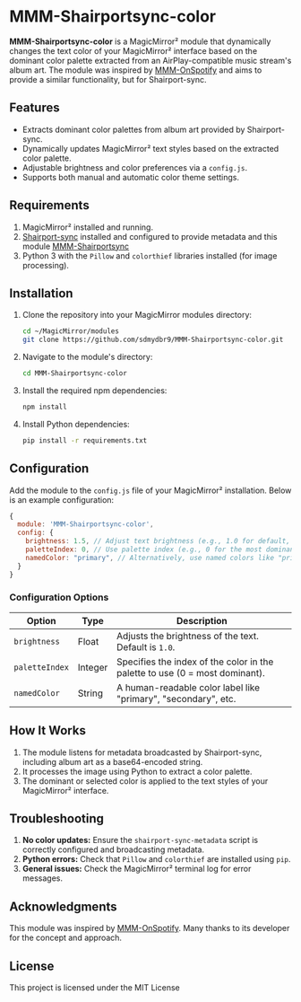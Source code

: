 # MMM-Shairportsync-color

**MMM-Shairportsync-color** is a MagicMirror² module that dynamically changes the text color of your MagicMirror² interface based on the dominant color palette extracted from an AirPlay-compatible music stream's album art. The module was inspired by [MMM-OnSpotify](https://github.com/Fabrizz/MMM-OnSpotify) and aims to provide a similar functionality, but for Shairport-sync.

## Features

- Extracts dominant color palettes from album art provided by Shairport-sync.
- Dynamically updates MagicMirror² text styles based on the extracted color palette.
- Adjustable brightness and color preferences via a `config.js`.
- Supports both manual and automatic color theme settings.

## Requirements

1. MagicMirror² installed and running.
2. [Shairport-sync](https://github.com/mikebrady/shairport-sync.git) installed and configured to provide metadata and this module [MMM-Shairportsync](https://github.com/sdmydbr9/MMM-ShairportMetadata.git)
3. Python 3 with the `Pillow` and `colorthief` libraries installed (for image processing).

## Installation

1. Clone the repository into your MagicMirror modules directory:
   ```bash
   cd ~/MagicMirror/modules
   git clone https://github.com/sdmydbr9/MMM-Shairportsync-color.git
   ```

2. Navigate to the module's directory:
   ```bash
   cd MMM-Shairportsync-color
   ```

3. Install the required npm dependencies:
   ```bash
   npm install
   ```

4. Install Python dependencies:
   ```bash
   pip install -r requirements.txt
   ```

## Configuration

Add the module to the `config.js` file of your MagicMirror² installation. Below is an example configuration:

```javascript
{
  module: 'MMM-Shairportsync-color',
  config: {
    brightness: 1.5, // Adjust text brightness (e.g., 1.0 for default, 1.5 for brighter)
    paletteIndex: 0, // Use palette index (e.g., 0 for the most dominant color)
    namedColor: "primary", // Alternatively, use named colors like "primary" or "accent"
  }
}
```

### Configuration Options

| Option         | Type    | Description                                                                 |
|----------------|---------|-----------------------------------------------------------------------------|
| `brightness`   | Float   | Adjusts the brightness of the text. Default is `1.0`.                       |
| `paletteIndex` | Integer | Specifies the index of the color in the palette to use (0 = most dominant). |
| `namedColor`   | String  | A human-readable color label like "primary", "secondary", etc.             |

## How It Works

1. The module listens for metadata broadcasted by Shairport-sync, including album art as a base64-encoded string.
2. It processes the image using Python to extract a color palette.
3. The dominant or selected color is applied to the text styles of your MagicMirror² interface.

## Troubleshooting

1. **No color updates:** Ensure the `shairport-sync-metadata` script is correctly configured and broadcasting metadata.
2. **Python errors:** Check that `Pillow` and `colorthief` are installed using `pip`.
3. **General issues:** Check the MagicMirror² terminal log for error messages.

## Acknowledgments

This module was inspired by [MMM-OnSpotify](https://github.com/Fabrizz/MMM-OnSpotify). Many thanks to its developer for the concept and approach.

## License

This project is licensed under the MIT License 

